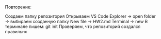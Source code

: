 Повторение:

Создаем папку репозитория
Открываем VS Code
Explorer -> open folder -> выбираем созданную папку
New file -> HW2.md
Terminal -> new
В терминале пишем: git init
Проверяем, что репозиторий создался правильно

